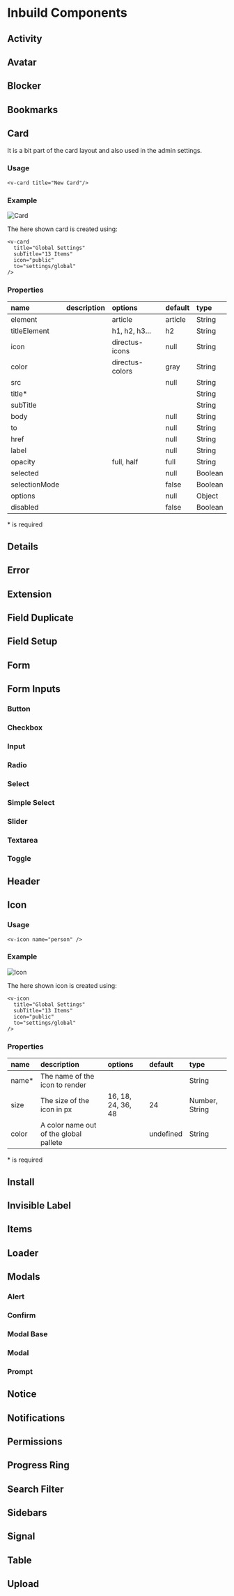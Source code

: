 # Inbuild Components

## Activity

## Avatar

## Blocker

## Bookmarks

## Card

It is a bit part of the card layout and also used in the admin settings.

### Usage

``` vue
<v-card title="New Card"/>
```

### Example

![Card](../img/components/card.png)

The here shown card is created using:
``` vue
<v-card
  title="Global Settings"
  subTitle="13 Items"
  icon="public"
  to="settings/global"
/>
```

### Properties

| name           | description    | options         | default       | type          |
| :------------- | :------------- | :-------------- |:------------- |:------------- |
| element        |                | article         | article       | String        |
| titleElement   |                | h1, h2, h3...   | h2            | String        |
| icon           |                | directus-icons  | null          | String        |
| color          |                | directus-colors | gray          | String        |
| src            |                |                 | null          | String        |
| title*         |                |                 |               | String        |
| subTitle       |                |                 |               | String        |
| body           |                |                 | null          | String        |
| to             |                |                 | null          | String        |
| href           |                |                 | null          | String        |
| label          |                |                 | null          | String        |
| opacity        |                | full, half      | full          | String        |
| selected       |                |                 | null          | Boolean       |
| selectionMode  |                |                 | false         | Boolean       |
| options        |                |                 | null          | Object        |
| disabled       |                |                 | false         | Boolean       |

\* is required

## Details

## Error

## Extension

## Field Duplicate

## Field Setup

## Form

## Form Inputs

### Button

### Checkbox

### Input

### Radio

### Select

### Simple Select

### Slider

### Textarea

### Toggle

## Header

## Icon

### Usage

```vue
<v-icon name="person" />
```

### Example

![Icon](../img/components/icon.png)

The here shown icon is created using:
``` vue
<v-icon
  title="Global Settings"
  subTitle="13 Items"
  icon="public"
  to="settings/global"
/>
```

### Properties

| name           | description                            | options            | default       | type           |
| :------------- | :------------------------------------- | :----------------- |:------------- |:-------------- |
| name*          | The name of the icon to render         |                    |               | String         |
| size           | The size of the icon in px             | 16, 18, 24, 36, 48 | 24            | Number, String |
| color          | A color name out of the global pallete |                    | undefined     | String         |
\* is required

## Install

## Invisible Label

## Items

## Loader

## Modals

### Alert

### Confirm

### Modal Base

### Modal

### Prompt

## Notice

## Notifications

## Permissions

## Progress Ring

## Search Filter

## Sidebars

## Signal

## Table

## Upload
